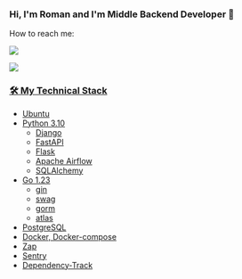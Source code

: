 
### Hi, I'm Roman and I'm Middle Backend Developer 👋

How to reach me:
<p align='left'>
   <a href="https://t.me/rundect">
       <img src="https://img.shields.io/badge/Telegram-2CA5E0?style=for-the-badge&logo=telegram&logoColor=white"/>
   </a>
<p align='left'>
   <a href='mailto:dofastsite@gmail.com'>
       <img src="https://img.shields.io/badge/Gmail-D14836?style=for-the-badge&logo=gmail&logoColor=white"/>
</p>


### 🛠 My Technical Stack
*   Ubuntu
*   Python 3.10
    *   Django
    *   FastAPI
    *   Flask
    *   Apache Airflow
    *   SQLAlchemy
*   Go 1.23
    *   gin
    *   swag
    *   gorm
    *   atlas
*   PostgreSQL
*   Docker, Docker-compose
*   Zap
*   Sentry
*   Dependency-Track
